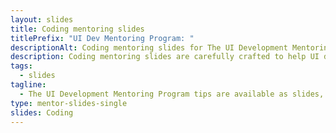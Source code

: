 ```yaml
---
layout: slides
title: Coding mentoring slides
titlePrefix: "UI Dev Mentoring Program: "
descriptionAlt: Coding mentoring slides for The UI Development Mentoring Program tips.
description: Coding mentoring slides are carefully crafted to help UI developers enhance their coding skills and take their development to the next level.
tags:
  - slides
tagline:
  - The UI Development Mentoring Program tips are available as slides, too.
type: mentor-slides-single
slides: Coding
---
```

